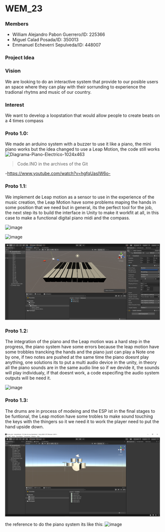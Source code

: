 # WEM_23

### Members 

* William Alejandro Pabon Guerrero/ID: 225366
* Miguel Calad Posada/ID: 350013               
* Emmanuel Echeverri Sepulveda/ID: 448007 


### Project Idea




### Vision

We are looking to do an interactive system that provide to our posible users an space where they can play with their sorrunding to experience the tradional rhytms and music of our country.


### Interest

We want to develop a loopstation that would allow people to create beats on a 4 times compass


### Proto 1.0: 
We made an arduino system with a buzzer to use it like a piano, the mini piano works but the idea changed to use a Leap Motion, the code still works
![Diagrama-Piano-Electrico-1024x463](https://user-images.githubusercontent.com/84156615/217916693-bf6f049f-c5fc-4a95-85df-6d70629816f7.png)
>Code.INO in the archives of the Git

-https://www.youtube.com/watch?v=hgfqUaslW6o-

### Proto 1.1: 
We implement de Leap motion as a sensor to use in the experience of the music creation, the Leap Motion have some problems maping the hands in some position that we need but in general, its the perfect tool for the job, the next step its to build the interface in Unity to make it workfit at all, in this case to make a functional digital piano midi and the compass.


![image](https://user-images.githubusercontent.com/84156615/219401970-f5958865-ae6d-4759-8a82-c29f8cc524c7.png)

![image](https://user-images.githubusercontent.com/84156615/219402063-0894ddfa-4240-420b-bc90-796a776a990c.png)

![image](https://github.com/Mycaeli/WEM_23/blob/main/Process/Piano_test1.png)

### Proto 1.2: 
The integration of the piano and the Leap motion was a hard step in the progress, the piano system have some errors because the leap motion have some trobbles trancking the hands and the piano just can play a Note one by one, if two notes are pushed at the same time the piano doesnt play anything, one solutions its to put a multi audio device in the unity, in theory all the piano sounds are in the same audio line so if we devide it, the sounds will play individualy, if that doesnt work, a code especifing the audio system outputs will be need it.

![image](https://user-images.githubusercontent.com/84156615/220967471-6f5b3151-217d-4cb7-bcb7-1c7ff0ad0983.png)

### Proto 1.3: 
The drums are in process of modeing and the ESP ist in the final stages to be funtional, the Leap motion have some trobles to make sound touching the keys with the thingers so it we need it to work the player need to put the hand upside down.

![image](https://github.com/Mycaeli/WEM_23/blob/main/Process/Drums_test1.png)

the reference to do the piano system its like this:
![image](https://user-images.githubusercontent.com/84156615/222506743-f4e86872-7ddd-40b1-96f2-1bb83fa07c9c.png)
